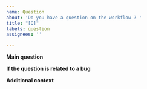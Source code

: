 ```yaml
---
name: Question
about: 'Do you have a question on the workflow ? '
title: "[Q]"
labels: question
assignees: ''

---
```


**Main question**

**If the question is related to a bug** 
<!-- Please provide the log here -->

**Additional context** 
<!-- Provide file, screenshot, related to your problem -->
